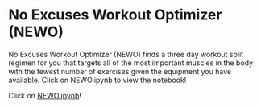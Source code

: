 # No Excuses Workout Optimizer (NEWO)
No Excuses Workout Optimizer (NEWO) finds a three day workout split regimen for you that targets all of the most important muscles in the body with the fewest number of exercises given the equipment you have available. Click on NEWO.ipynb to view the notebook!

Click on [NEWO.ipynb](https://github.com/rohankatakam/NEWO/blob/master/NEWO.ipynb)!
